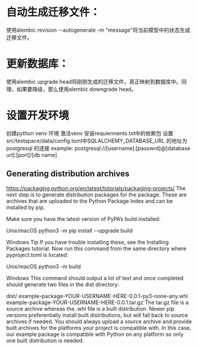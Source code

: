 # 自动生成迁移文件：
使用alembic revision --autogenerate -m "message"将当前模型中的状态生成迁移文件。

# 更新数据库：
使用alembic upgrade head将刚刚生成的迁移文件，真正映射到数据库中。同理，如果要降级，那么使用alembic downgrade head。
# 设置开发环境
  创建python venv 环境
  激活venv 安装requierments.txt中的依赖包
  设置src/testspace/data/config.toml中SQLALCHEMY_DATABASE_URL 的地址为postgresql 的连接
  example:
    postgresql://[username]:[passwrd]@[database url]:[port]/[db name]
 
## Generating distribution archives
https://packaging.python.org/en/latest/tutorials/packaging-projects/
The next step is to generate distribution packages for the package. These are archives that are uploaded to the Python Package Index and can be installed by pip.

Make sure you have the latest version of PyPA’s build installed:


Unix/macOS
python3 -m pip install --upgrade build

Windows
Tip If you have trouble installing these, see the Installing Packages tutorial.
Now run this command from the same directory where pyproject.toml is located:


Unix/macOS
python3 -m build

Windows
This command should output a lot of text and once completed should generate two files in the dist directory:

dist/
  example-package-YOUR-USERNAME-HERE-0.0.1-py3-none-any.whl
  example-package-YOUR-USERNAME-HERE-0.0.1.tar.gz
The tar.gz file is a source archive whereas the .whl file is a built distribution. Newer pip versions preferentially install built distributions, but will fall back to source archives if needed. You should always upload a source archive and provide built archives for the platforms your project is compatible with. In this case, our example package is compatible with Python on any platform so only one built distribution is needed.
